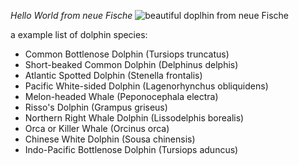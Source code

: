 *Hello World from neue Fische*
![beautiful doplhin from neue Fische](https://user-images.githubusercontent.com/102250825/232495777-855968ee-63bb-4b31-893b-ba5d68c36243.jpg)


a example list of dolphin species:

 - Common Bottlenose Dolphin (Tursiops truncatus)
 - Short-beaked Common Dolphin (Delphinus delphis)
 - Atlantic Spotted Dolphin (Stenella frontalis)
 - Pacific White-sided Dolphin (Lagenorhynchus obliquidens)
 - Melon-headed Whale (Peponocephala electra)
 - Risso's Dolphin (Grampus griseus)
 - Northern Right Whale Dolphin (Lissodelphis borealis)
 - Orca or Killer Whale (Orcinus orca)
 - Chinese White Dolphin (Sousa chinensis)
 - Indo-Pacific Bottlenose Dolphin (Tursiops aduncus)
